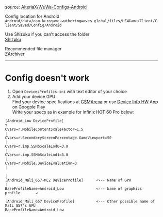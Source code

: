 source: [AlteriaX/WuWa-Configs-Android](https://github.com/AlteriaX/WuWa-Configs-Android)

Config location for Android \
```Android/data/com.kurogame.wutheringwaves.global/files/UE4Game/Client/Client/Saved/Config/Android```

Use Shizuku if you can't access the folder \
[Shizuku](https://play.google.com/store/apps/details?id=moe.shizuku.privileged.api&hl=en)

Recommended file manager \
[ZArchiver](https://play.google.com/store/apps/details?id=ru.zdevs.zarchiver&hl=en)

---

# Config doesn't work
1. Open `DevicesProfiles.ini` with text editor of your choice
2. Add your device GPU\
Find your device specifications at [GSMArena](https://www.gsmarena.com) or use [Device Info HW](https://play.google.com/store/apps/details?id=ru.andr7e.deviceinfohw) App on Googple Play\
Write your specs as in example for Infinix HOT 60 Pro below:
```
[Android_Low DeviceProfile]                                                   ↰
CVars=r.MobileContentScaleFactor=1.5                                           |
CVars=r.SecondaryScreenPercentage.GameViewport=50                              |
CVars=r.imp.SSMbScaleLod0=3.0                                                  |
CVars=r.imp.SSMbScaleLod1=3.0                                                  |
CVars=r.Mobile.DeviceEvaluation=3                                              |
                                                                               |
[Android_Mali_G57-MC2 DeviceProfile]      <--- Name of GPU                     |
BaseProfileName=Android_Low               <--- Name of graphics profile       ↲

[Android_Mali_G57 DeviceProfile]          <--- Other possible name of Mali G57's GPU
BaseProfileName=Android_Low
```
